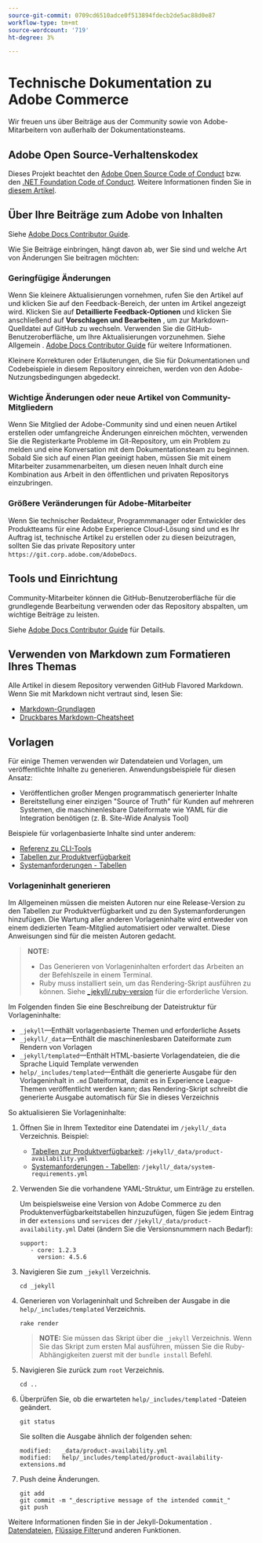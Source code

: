 ```yaml
---
source-git-commit: 0709cd6510adce0f513894fdecb2de5ac88d0e87
workflow-type: tm+mt
source-wordcount: '719'
ht-degree: 3%

---
```

# Technische Dokumentation zu Adobe Commerce

Wir freuen uns über Beiträge aus der Community sowie von Adobe-Mitarbeitern von außerhalb der Dokumentationsteams.

## Adobe Open Source-Verhaltenskodex

Dieses Projekt beachtet den [Adobe Open Source Code of Conduct](code-of-conduct.md) bzw. den [.NET Foundation Code of Conduct](https://dotnetfoundation.org/code-of-conduct). Weitere Informationen finden Sie in [diesem Artikel](contributing.md).

## Über Ihre Beiträge zum Adobe von Inhalten

Siehe [Adobe Docs Contributor Guide](https://experienceleague.adobe.com/docs/contributor/contributor-guide/introduction.html).

Wie Sie Beiträge einbringen, hängt davon ab, wer Sie sind und welche Art von Änderungen Sie beitragen möchten:

### Geringfügige Änderungen

Wenn Sie kleinere Aktualisierungen vornehmen, rufen Sie den Artikel auf und klicken Sie auf den Feedback-Bereich, der unten im Artikel angezeigt wird. Klicken Sie auf **Detaillierte Feedback-Optionen** und klicken Sie anschließend auf **Vorschlagen und Bearbeiten** , um zur Markdown-Quelldatei auf GitHub zu wechseln. Verwenden Sie die GitHub-Benutzeroberfläche, um Ihre Aktualisierungen vorzunehmen. Siehe Allgemein . [Adobe Docs Contributor Guide](https://experienceleague.adobe.com/docs/contributor/contributor-guide/introduction.html) für weitere Informationen.

Kleinere Korrekturen oder Erläuterungen, die Sie für Dokumentationen und Codebeispiele in diesem Repository einreichen, werden von den Adobe-Nutzungsbedingungen abgedeckt.

### Wichtige Änderungen oder neue Artikel von Community-Mitgliedern

Wenn Sie Mitglied der Adobe-Community sind und einen neuen Artikel erstellen oder umfangreiche Änderungen einreichen möchten, verwenden Sie die Registerkarte Probleme im Git-Repository, um ein Problem zu melden und eine Konversation mit dem Dokumentationsteam zu beginnen. Sobald Sie sich auf einen Plan geeinigt haben, müssen Sie mit einem Mitarbeiter zusammenarbeiten, um diesen neuen Inhalt durch eine Kombination aus Arbeit in den öffentlichen und privaten Repositorys einzubringen.

<!--
If you submit a pull request with significant changes to documentation and code examples, you'll see a message in the pull request asking you to submit an online contribution license agreement (CLA). We need you to complete the online form before we can review your pull request.
-->

### Größere Veränderungen für Adobe-Mitarbeiter

Wenn Sie technischer Redakteur, Programmmanager oder Entwickler des Produktteams für eine Adobe Experience Cloud-Lösung sind und es Ihr Auftrag ist, technische Artikel zu erstellen oder zu diesen beizutragen, sollten Sie das private Repository unter `https://git.corp.adobe.com/AdobeDocs`.

<!--Employees from other parts of the Adobe world should use the public repo for minor updates.-->

## Tools und Einrichtung

Community-Mitarbeiter können die GitHub-Benutzeroberfläche für die grundlegende Bearbeitung verwenden oder das Repository abspalten, um wichtige Beiträge zu leisten.

Siehe [Adobe Docs Contributor Guide](https://experienceleague.adobe.com/docs/contributor/contributor-guide/introduction.html) für Details.

## Verwenden von Markdown zum Formatieren Ihres Themas

Alle Artikel in diesem Repository verwenden GitHub Flavored Markdown. Wenn Sie mit Markdown nicht vertraut sind, lesen Sie:

* [Markdown-Grundlagen](https://help.github.com/articles/getting-started-with-writing-and-formatting-on-github/)
* [Druckbares Markdown-Cheatsheet](https://guides.github.com/pdfs/markdown-cheatsheet-online.pdf)

## Vorlagen

Für einige Themen verwenden wir Datendateien und Vorlagen, um veröffentlichte Inhalte zu generieren. Anwendungsbeispiele für diesen Ansatz:

* Veröffentlichen großer Mengen programmatisch generierter Inhalte
* Bereitstellung einer einzigen &quot;Source of Truth&quot; für Kunden auf mehreren Systemen, die maschinenlesbare Dateiformate wie YAML für die Integration benötigen (z. B. Site-Wide Analysis Tool)

Beispiele für vorlagenbasierte Inhalte sind unter anderem:

* [Referenz zu CLI-Tools](https://experienceleague.adobe.com/docs/commerce-operations/reference/commerce-on-premises.html)
* [Tabellen zur Produktverfügbarkeit](https://experienceleague.adobe.com/docs/commerce-operations/release/product-availability.html)
* [Systemanforderungen - Tabellen](https://experienceleague.adobe.com/docs/commerce-operations/installation-guide/system-requirements.html)

### Vorlageninhalt generieren

Im Allgemeinen müssen die meisten Autoren nur eine Release-Version zu den Tabellen zur Produktverfügbarkeit und zu den Systemanforderungen hinzufügen. Die Wartung aller anderen Vorlageninhalte wird entweder von einem dedizierten Team-Mitglied automatisiert oder verwaltet. Diese Anweisungen sind für die meisten Autoren gedacht.

>**NOTE:**
>
>* Das Generieren von Vorlageninhalten erfordert das Arbeiten an der Befehlszeile in einem Terminal.
>* Ruby muss installiert sein, um das Rendering-Skript ausführen zu können. Siehe [_jekyll/.ruby-version](_jekyll/.ruby-version) für die erforderliche Version.

Im Folgenden finden Sie eine Beschreibung der Dateistruktur für Vorlageninhalte:

* `_jekyll`—Enthält vorlagenbasierte Themen und erforderliche Assets
* `_jekyll/_data`—Enthält die maschinenlesbaren Dateiformate zum Rendern von Vorlagen
* `_jekyll/templated`—Enthält HTML-basierte Vorlagendateien, die die Sprache Liquid Template verwenden
* `help/_includes/templated`—Enthält die generierte Ausgabe für den Vorlageninhalt in `.md` Dateiformat, damit es in Experience League-Themen veröffentlicht werden kann; das Rendering-Skript schreibt die generierte Ausgabe automatisch für Sie in dieses Verzeichnis

So aktualisieren Sie Vorlageninhalte:

1. Öffnen Sie in Ihrem Texteditor eine Datendatei im `/jekyll/_data` Verzeichnis. Beispiel:

   * [Tabellen zur Produktverfügbarkeit](https://experienceleague.adobe.com/docs/commerce-operations/release/product-availability.html): `/jekyll/_data/product-availability.yml`
   * [Systemanforderungen - Tabellen](https://experienceleague.adobe.com/docs/commerce-operations/installation-guide/system-requirements.html): `/jekyll/_data/system-requirements.yml`

1. Verwenden Sie die vorhandene YAML-Struktur, um Einträge zu erstellen.

   Um beispielsweise eine Version von Adobe Commerce zu den Produktenverfügbarkeitstabellen hinzuzufügen, fügen Sie jedem Eintrag in der `extensions` und `services` der `/jekyll/_data/product-availability.yml` Datei (ändern Sie die Versionsnummern nach Bedarf):

   ```
   support:
      - core: 1.2.3
        version: 4.5.6
   ```

1. Navigieren Sie zum `_jekyll` Verzeichnis.

   ```
   cd _jekyll
   ```

1. Generieren von Vorlageninhalt und Schreiben der Ausgabe in die `help/_includes/templated` Verzeichnis.

   ```
   rake render
   ```

   >**NOTE:** Sie müssen das Skript über die `_jekyll` Verzeichnis. Wenn Sie das Skript zum ersten Mal ausführen, müssen Sie die Ruby-Abhängigkeiten zuerst mit der `bundle install` Befehl.

1. Navigieren Sie zurück zum `root` Verzeichnis.

   ```
   cd ..
   ```

1. Überprüfen Sie, ob die erwarteten `help/_includes/templated` -Dateien geändert.

   ```
   git status
   ```

   Sie sollten die Ausgabe ähnlich der folgenden sehen:

   ```
   modified:   _data/product-availability.yml
   modified:   help/_includes/templated/product-availability-extensions.md
   ```

1. Push deine Änderungen.

   ```
   git add
   git commit -m "_descriptive message of the intended commit_"
   git push
   ```

Weitere Informationen finden Sie in der Jekyll-Dokumentation . [Datendateien](https://jekyllrb.com/docs/datafiles), [Flüssige Filter](https://jekyllrb.com/docs/liquid/filters/)und anderen Funktionen.
